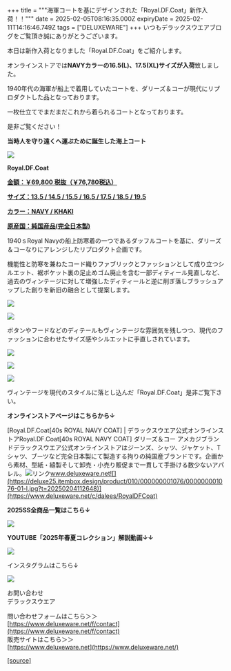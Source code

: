 +++
title = """海軍コートを基にデザインされた「Royal.DF.Coat」新作入荷！！"""
date = 2025-02-05T08:16:35.000Z
expiryDate = 2025-02-11T14:16:46.749Z
tags = ["DELUXEWARE"]
+++
いつもデラックスウエアブログをご覧頂き誠にありがとうございます。

本日は新作入荷となりました「Royal.DF.Coat」をご紹介します。

オンラインストアでは**NAVYカラーの16.5(L)、17.5(XL)サイズが入荷**致しました。

1940年代の海軍が船上で着用していたコートを、ダリーズ＆コーが現代にリプロダクトした品となっております。

一枚仕立てでまだまだこれから着られるコートとなっております。

是非ご覧ください！

**当時人を守り遠くへ運ぶために誕生した海上コート**

[![](https://stat.ameba.jp/user_images/20241209/14/deluxeware/39/5a/j/o0800100015519565581.jpg)](https://stat.ameba.jp/user_images/20241209/14/deluxeware/39/5a/j/o0800100015519565581.jpg)

**Royal.DF.Coat**

[**金額：￥69,800 税抜（￥76,780税込）**](https://www.deluxeware.net/c/dalees/RoyalDFCoat)

[**サイズ：13.5 / 14.5 / 15.5 / 16.5 / 17.5 / 18.5 / 19.5**](https://www.deluxeware.net/c/dalees/RoyalDFCoat)

[**カラー：NAVY / KHAKI**](https://www.deluxeware.net/c/dalees/RoyalDFCoat)

[**原産国：純国産品(完全日本製)**](https://www.deluxeware.net/c/dalees/RoyalDFCoat)

  
1940ｓRoyal Navyの船上防寒着の一つであるダッフルコートを基に、ダリーズ＆コーなりにアレンジしたリプロダクト企画です。

機能性と防寒を兼ねたコード織りファブリックとファッションとして成り立つシルエット、裾ポケット裏の足止めゴム廃止を含む一部ディティール見直しなど、過去のヴィンテージに対して増強したディティールと逆に削ぎ落しブラッシュアップした創りを新旧の融合として提案します。

[![](https://stat.ameba.jp/user_images/20250205/11/deluxeware/f8/e8/j/o0800080015540851856.jpg)](https://stat.ameba.jp/user_images/20250205/11/deluxeware/f8/e8/j/o0800080015540851856.jpg)

[![](https://stat.ameba.jp/user_images/20241210/10/deluxeware/c5/b5/j/o0800080015519862144.jpg)](https://stat.ameba.jp/user_images/20241210/10/deluxeware/c5/b5/j/o0800080015519862144.jpg)

ボタンやフードなどのディテールもヴィンテージな雰囲気を残しつつ、現代のファッションに合わせたサイズ感やシルエットに手直しされています。

[![](https://stat.ameba.jp/user_images/20241210/10/deluxeware/1c/b9/j/o1080135015519864238.jpg)](https://stat.ameba.jp/user_images/20241210/10/deluxeware/1c/b9/j/o1080135015519864238.jpg)

[![](https://stat.ameba.jp/user_images/20241210/10/deluxeware/76/da/j/o0800100015519864224.jpg)](https://stat.ameba.jp/user_images/20241210/10/deluxeware/76/da/j/o0800100015519864224.jpg)

[![](https://stat.ameba.jp/user_images/20241210/10/deluxeware/2f/f4/j/o0800080015519865636.jpg)](https://stat.ameba.jp/user_images/20241210/10/deluxeware/2f/f4/j/o0800080015519865636.jpg)

ヴィンテージを現代のスタイルに落とし込んだ「Royal.DF.Coat」是非ご覧下さい。

**オンラインストアページはこちらから↓**

[Royal.DF.Coat\[40s ROYAL NAVY COAT\] | デラックスウエア公式オンラインストアRoyal.DF.Coat\[40s ROYAL NAVY COAT\] ダリーズ＆コー アメカジブランドデラックスウエア公式オンラインストアはジーンズ、シャツ、ジャケット、Tシャツ、ブーツなど完全日本製にて製造する拘りの純国産ブランドです。企画から素材、型紙・縫製そして卸売・小売り販促まで一貫して手掛ける数少ないアパレル。![リンク](https://c.stat100.ameba.jp/ameblo/symbols/v3.20.0/svg/gray/editor_link.svg)www.deluxeware.net![](https://deluxe25.itembox.design/product/010/000000001076/000000001076-01-l.jpg?t=20250204112648)](https://www.deluxeware.net/c/dalees/RoyalDFCoat)

**2025SS全商品一覧はこちら↓**

[![](https://stat.ameba.jp/user_images/20250114/17/deluxeware/cf/2d/j/o1200050015533133265.jpg?caw=800)](https://www.deluxeware.net/c/2025SSreserve)

**YOUTUBE「2025年春夏コレクション」解説動画↓↓**

**[![](https://stat.ameba.jp/user_images/20250108/16/deluxeware/ac/cf/j/o1200050015530951038.jpg?caw=800)](https://www.youtube.com/playlist?list=PLmcuUjZ67rhnclr762_W-zDg7FyyrNvqF)**

インスタグラムはこちら↓

[![](https://stat.ameba.jp/user_images/20240315/15/deluxeware/04/7f/j/o0800026015413271803.jpg?caw=800)](https://www.instagram.com/deluxeware/?hl=ja)

お問い合わせ  
デラックスウエア

問い合わせフォームはこちら＞＞  
[https://www.deluxeware.net/f/contact](https://www.deluxeware.net/f/contact)  
販売サイトはこちら＞＞  
[https://www.deluxeware.net](https://www.deluxeware.net/)

[[source]](https://ameblo.jp/deluxeware/entry-12885234562.html)
